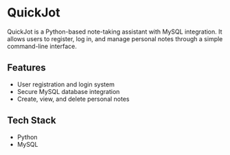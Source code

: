 # QuickJot

QuickJot is a Python-based note-taking assistant with MySQL integration. It allows users to register, log in, and manage personal notes through a simple command-line interface.

## Features

- User registration and login system
- Secure MySQL database integration
- Create, view, and delete personal notes

## Tech Stack

- Python
- MySQL
